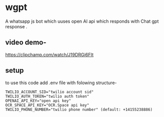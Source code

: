 # wgpt
A whatsapp js bot which uuses open AI api which responds with Chat gpt response .

## video demo-
https://clipchamp.com/watch/J19DRGi6FIt


## setup
to use this code add .env file with folowing structure-
```
TWILIO_ACCOUNT_SID="twilio account sid"
TWILIO_AUTH_TOKEN="twilio auth token"
OPENAI_API_KEY="open api key"
OCR_SPACE_API_KEY="OCR.Space api key"
TWILIO_PHONE_NUMBER="twilio phone number" (default: +14155238886)

```

